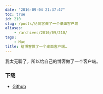 ```yaml
---
date: "2016-09-04 21:37:47"
toc: true
id: 210
slug: /posts/给博客做了一个桌面客户端
aliases:
    - /archives/2016/09/210/
tags:
    - Mac
title: 给博客做了一个桌面客户端…
---
```


我太无聊了，所以给自己的博客做了一个客户端。

### 下载

- [Github](https://github.com/changkun/changkun-blog-clients)